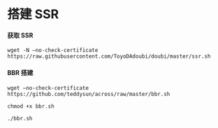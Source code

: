 # 搭建 SSR

#### 获取 SSR

```
wget -N –no-check-certificate https://raw.githubusercontent.com/ToyoDAdoubi/doubi/master/ssr.sh
```

#### BBR 搭建

```
wget –no-check-certificate https://github.com/teddysun/across/raw/master/bbr.sh

chmod +x bbr.sh

./bbr.sh
```
